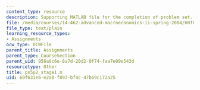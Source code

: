 ```yaml
---
content_type: resource
description: Supporting MATLAB file for the completion of problem set.
file: /media/courses/14-462-advanced-macroeconomics-ii-spring-2004/60f631e6e2a0f897bf4c47b69c172a25_ps5p2_stage1.m
file_type: text/plain
learning_resource_types:
- Assignments
ocw_type: OCWFile
parent_title: Assignments
parent_type: CourseSection
parent_uid: 956a9c6e-8a7d-20d2-0f74-faa7e09e543d
resourcetype: Other
title: ps5p2_stage1.m
uid: 60f631e6-e2a0-f897-bf4c-47b69c172a25
---
```

